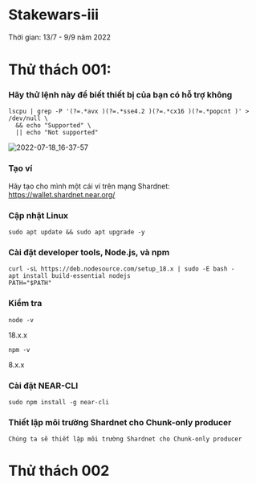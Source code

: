 # Stakewars-iii
Thời gian: 13/7 - 9/9 năm 2022
# Thử thách 001:
### Hãy thử lệnh này để biết thiết bị của bạn có hỗ trợ không
```
lscpu | grep -P '(?=.*avx )(?=.*sse4.2 )(?=.*cx16 )(?=.*popcnt )' > /dev/null \
  && echo "Supported" \
  || echo "Not supported"
  ```
  ![2022-07-18_16-37-57](https://user-images.githubusercontent.com/107829569/179731328-588a893c-fdbb-4cc2-bbb1-04f520e03d0d.png)
### Tạo ví
Hãy tạo cho mình một cái ví trên mạng Shardnet: https://wallet.shardnet.near.org/
### Cập nhật Linux
```
sudo apt update && sudo apt upgrade -y
```
### Cài đặt developer tools, Node.js, và npm
```
curl -sL https://deb.nodesource.com/setup_18.x | sudo -E bash -  
apt install build-essential nodejs
PATH="$PATH"
```
### Kiểm tra
```
node -v
```
18.x.x
```
npm -v
```
8.x.x
### Cài đặt NEAR-CLI
```
sudo npm install -g near-cli
```
### Thiết lập môi trường Shardnet cho Chunk-only producer
```
Chúng ta sẽ thiết lập môi trường Shardnet cho Chunk-only producer
```
# Thử thách 002
